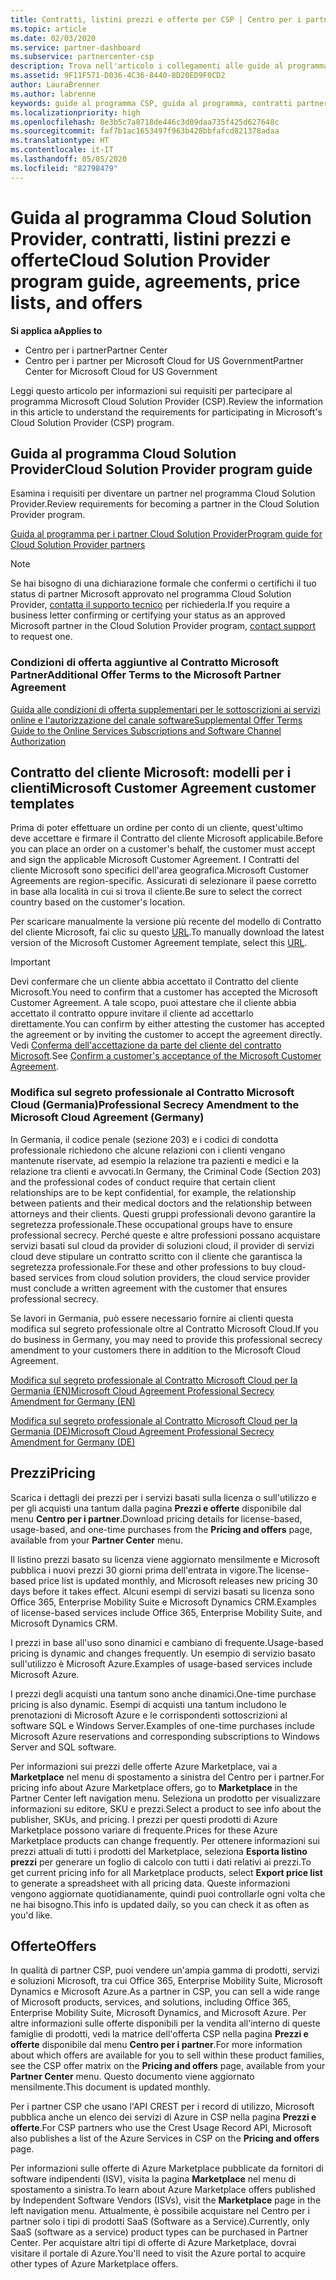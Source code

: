 ```yaml
---
title: Contratti, listini prezzi e offerte per CSP | Centro per i partner
ms.topic: article
ms.date: 02/03/2020
ms.service: partner-dashboard
ms.subservice: partnercenter-csp
description: Trova nell'articolo i collegamenti alle guide al programma Cloud Solution Provider, ai contratti per i partner, ai contratti per i clienti, ai listini prezzi e alle offerte.
ms.assetid: 9F11F571-D036-4C36-8440-8D20ED9F0CD2
author: LauraBrenner
ms.author: labrenne
keywords: guide al programma CSP, guida al programma, contratti partner, contratto cliente, listini prezzi, offerte
ms.localizationpriority: high
ms.openlocfilehash: 8e3b5c7a8718de446c3d09daa735f425d627648c
ms.sourcegitcommit: faf7b1ac1653497f963b428bbfafcd821378adaa
ms.translationtype: HT
ms.contentlocale: it-IT
ms.lasthandoff: 05/05/2020
ms.locfileid: "82798479"
---
```

# <a name="cloud-solution-provider-program-guide-agreements-price-lists-and-offers"></a><span data-ttu-id="65dd6-104">Guida al programma Cloud Solution Provider, contratti, listini prezzi e offerte</span><span class="sxs-lookup"><span data-stu-id="65dd6-104">Cloud Solution Provider program guide, agreements, price lists, and offers</span></span>

<span data-ttu-id="65dd6-105">**Si applica a**</span><span class="sxs-lookup"><span data-stu-id="65dd6-105">**Applies to**</span></span>

-  <span data-ttu-id="65dd6-106">Centro per i partner</span><span class="sxs-lookup"><span data-stu-id="65dd6-106">Partner Center</span></span>
-  <span data-ttu-id="65dd6-107">Centro per i partner per Microsoft Cloud for US Government</span><span class="sxs-lookup"><span data-stu-id="65dd6-107">Partner Center for Microsoft Cloud for US Government</span></span>


<span data-ttu-id="65dd6-108">Leggi questo articolo per informazioni sui requisiti per partecipare al programma Microsoft Cloud Solution Provider (CSP).</span><span class="sxs-lookup"><span data-stu-id="65dd6-108">Review the information in this article to understand the requirements for participating in Microsoft's Cloud Solution Provider (CSP) program.</span></span>

## <a name="cloud-solution-provider-program-guide"></a><span data-ttu-id="65dd6-109">Guida al programma Cloud Solution Provider</span><span class="sxs-lookup"><span data-stu-id="65dd6-109">Cloud Solution Provider program guide</span></span>

<span data-ttu-id="65dd6-110">Esamina i requisiti per diventare un partner nel programma Cloud Solution Provider.</span><span class="sxs-lookup"><span data-stu-id="65dd6-110">Review requirements for becoming a partner in the Cloud Solution Provider program.</span></span>

[<span data-ttu-id="65dd6-111">Guida al programma per i partner Cloud Solution Provider</span><span class="sxs-lookup"><span data-stu-id="65dd6-111">Program guide for Cloud Solution Provider partners</span></span>](https://go.microsoft.com/fwlink/p/?LinkId=617100)

>[!Note]
><span data-ttu-id="65dd6-112">Se hai bisogno di una dichiarazione formale che confermi o certifichi il tuo status di partner Microsoft approvato nel programma Cloud Solution Provider, [contatta il supporto tecnico](https://partner.microsoft.com/pcv/servicerequests/create) per richiederla.</span><span class="sxs-lookup"><span data-stu-id="65dd6-112">If you require a business letter confirming or certifying your status as an approved Microsoft partner in the Cloud Solution Provider program, [contact support](https://partner.microsoft.com/pcv/servicerequests/create) to request one.</span></span>

### <a name="additional-offer-terms-to-the-microsoft-partner-agreement"></a><span data-ttu-id="65dd6-113">Condizioni di offerta aggiuntive al Contratto Microsoft Partner</span><span class="sxs-lookup"><span data-stu-id="65dd6-113">Additional Offer Terms to the Microsoft Partner Agreement</span></span>

[<span data-ttu-id="65dd6-114">Guida alle condizioni di offerta supplementari per le sottoscrizioni ai servizi online e l'autorizzazione del canale software</span><span class="sxs-lookup"><span data-stu-id="65dd6-114">Supplemental Offer Terms Guide to the Online Services Subscriptions and Software Channel Authorization</span></span>](https://query.prod.cms.rt.microsoft.com/cms/api/am/binary/RE3NOo7)

## <a name="microsoft-customer-agreement-customer-templates"></a><span data-ttu-id="65dd6-115">Contratto del cliente Microsoft: modelli per i clienti</span><span class="sxs-lookup"><span data-stu-id="65dd6-115">Microsoft Customer Agreement customer templates</span></span>

<span data-ttu-id="65dd6-116">Prima di poter effettuare un ordine per conto di un cliente, quest'ultimo deve accettare e firmare il Contratto del cliente Microsoft applicabile.</span><span class="sxs-lookup"><span data-stu-id="65dd6-116">Before you can place an order on a customer's behalf, the customer must accept and sign the applicable Microsoft Customer Agreement.</span></span> <span data-ttu-id="65dd6-117">I Contratti del cliente Microsoft sono specifici dell'area geografica.</span><span class="sxs-lookup"><span data-stu-id="65dd6-117">Microsoft Customer Agreements are region-specific.</span></span> <span data-ttu-id="65dd6-118">Assicurati di selezionare il paese corretto in base alla località in cui si trova il cliente.</span><span class="sxs-lookup"><span data-stu-id="65dd6-118">Be sure to select the correct country based on the customer's location.</span></span>

<span data-ttu-id="65dd6-119">Per scaricare manualmente la versione più recente del modello di Contratto del cliente Microsoft, fai clic su questo [URL](https://aka.ms/customeragreement).</span><span class="sxs-lookup"><span data-stu-id="65dd6-119">To manually download the latest version of the Microsoft Customer Agreement template, select this [URL](https://aka.ms/customeragreement).</span></span>

>[!IMPORTANT]
><span data-ttu-id="65dd6-120">Devi confermare che un cliente abbia accettato il Contratto del cliente Microsoft.</span><span class="sxs-lookup"><span data-stu-id="65dd6-120">You need to confirm that a customer has accepted the Microsoft Customer Agreement.</span></span> <span data-ttu-id="65dd6-121">A tale scopo, puoi attestare che il cliente abbia accettato il contratto oppure invitare il cliente ad accettarlo direttamente.</span><span class="sxs-lookup"><span data-stu-id="65dd6-121">You can confirm by either attesting the customer has accepted the agreement or by inviting the customer to accept the agreement directly.</span></span> <span data-ttu-id="65dd6-122">Vedi [Conferma dell'accettazione da parte del cliente del contratto Microsoft](confirm-customer-agreement.md).</span><span class="sxs-lookup"><span data-stu-id="65dd6-122">See [Confirm a customer's acceptance of the Microsoft Customer Agreement](confirm-customer-agreement.md).</span></span>

### <a name="professional-secrecy-amendment-to-the-microsoft-cloud-agreement-germany"></a><span data-ttu-id="65dd6-123">Modifica sul segreto professionale al Contratto Microsoft Cloud (Germania)</span><span class="sxs-lookup"><span data-stu-id="65dd6-123">Professional Secrecy Amendment to the Microsoft Cloud Agreement (Germany)</span></span>

<span data-ttu-id="65dd6-124">In Germania, il codice penale (sezione 203) e i codici di condotta professionale richiedono che alcune relazioni con i clienti vengano mantenute riservate, ad esempio la relazione tra pazienti e medici e la relazione tra clienti e avvocati.</span><span class="sxs-lookup"><span data-stu-id="65dd6-124">In Germany, the Criminal Code (Section 203) and the professional codes of conduct require that certain client relationships are to be kept confidential, for example, the relationship between patients and their medical doctors and the relationship between attorneys and their clients.</span></span> <span data-ttu-id="65dd6-125">Questi gruppi professionali devono garantire la segretezza professionale.</span><span class="sxs-lookup"><span data-stu-id="65dd6-125">These occupational groups have to ensure professional secrecy.</span></span> <span data-ttu-id="65dd6-126">Perché queste e altre professioni possano acquistare servizi basati sul cloud da provider di soluzioni cloud, il provider di servizi cloud deve stipulare un contratto scritto con il cliente che garantisca la segretezza professionale.</span><span class="sxs-lookup"><span data-stu-id="65dd6-126">For these and other professions to buy cloud-based services from cloud solution providers, the cloud service provider must conclude a written agreement with the customer that ensures professional secrecy.</span></span>

<span data-ttu-id="65dd6-127">Se lavori in Germania, può essere necessario fornire ai clienti questa modifica sul segreto professionale oltre al Contratto Microsoft Cloud.</span><span class="sxs-lookup"><span data-stu-id="65dd6-127">If you do business in Germany, you may need to provide this professional secrecy amendment to your customers there in addition to the Microsoft Cloud Agreement.</span></span>

[<span data-ttu-id="65dd6-128">Modifica sul segreto professionale al Contratto Microsoft Cloud per la Germania (EN)</span><span class="sxs-lookup"><span data-stu-id="65dd6-128">Microsoft Cloud Agreement Professional Secrecy Amendment for Germany (EN)</span></span>](https://go.microsoft.com/fwlink/?linkid=2030827&clcid=0x409)

[<span data-ttu-id="65dd6-129">Modifica sul segreto professionale al Contratto Microsoft Cloud per la Germania (DE)</span><span class="sxs-lookup"><span data-stu-id="65dd6-129">Microsoft Cloud Agreement Professional Secrecy Amendment for Germany (DE)</span></span>](https://go.microsoft.com/fwlink/?linkid=2030827&clcid=0x407)

## <a name="pricing"></a><span data-ttu-id="65dd6-130">Prezzi</span><span class="sxs-lookup"><span data-stu-id="65dd6-130">Pricing</span></span>

<span data-ttu-id="65dd6-131">Scarica i dettagli dei prezzi per i servizi basati sulla licenza o sull'utilizzo e per gli acquisti una tantum dalla pagina **Prezzi e offerte** disponibile dal menu **Centro per i partner**.</span><span class="sxs-lookup"><span data-stu-id="65dd6-131">Download pricing details for license-based, usage-based, and one-time purchases from the **Pricing and offers** page, available from your **Partner Center** menu.</span></span>

<span data-ttu-id="65dd6-132">Il listino prezzi basato su licenza viene aggiornato mensilmente e Microsoft pubblica i nuovi prezzi 30 giorni prima dell'entrata in vigore.</span><span class="sxs-lookup"><span data-stu-id="65dd6-132">The license-based price list is updated monthly, and Microsoft releases new pricing 30 days before it takes effect.</span></span> <span data-ttu-id="65dd6-133">Alcuni esempi di servizi basati su licenza sono Office 365, Enterprise Mobility Suite e Microsoft Dynamics CRM.</span><span class="sxs-lookup"><span data-stu-id="65dd6-133">Examples of license-based services include Office 365, Enterprise Mobility Suite, and Microsoft Dynamics CRM.</span></span> 

<span data-ttu-id="65dd6-134">I prezzi in base all'uso sono dinamici e cambiano di frequente.</span><span class="sxs-lookup"><span data-stu-id="65dd6-134">Usage-based pricing is dynamic and changes frequently.</span></span> <span data-ttu-id="65dd6-135">Un esempio di servizio basato sull'utilizzo è Microsoft Azure.</span><span class="sxs-lookup"><span data-stu-id="65dd6-135">Examples of usage-based services include Microsoft Azure.</span></span>

<span data-ttu-id="65dd6-136">I prezzi degli acquisti una tantum sono anche dinamici.</span><span class="sxs-lookup"><span data-stu-id="65dd6-136">One-time purchase pricing is also dynamic.</span></span> <span data-ttu-id="65dd6-137">Esempi di acquisti una tantum includono le prenotazioni di Microsoft Azure e le corrispondenti sottoscrizioni al software SQL e Windows Server.</span><span class="sxs-lookup"><span data-stu-id="65dd6-137">Examples of one-time purchases include Microsoft Azure reservations and corresponding subscriptions to Windows Server and SQL software.</span></span>

<span data-ttu-id="65dd6-138">Per informazioni sui prezzi delle offerte Azure Marketplace, vai a **Marketplace** nel menu di spostamento a sinistra del Centro per i partner.</span><span class="sxs-lookup"><span data-stu-id="65dd6-138">For pricing info about Azure Marketplace offers, go to **Marketplace** in the Partner Center left navigation menu.</span></span> <span data-ttu-id="65dd6-139">Seleziona un prodotto per visualizzare informazioni su editore, SKU e prezzi.</span><span class="sxs-lookup"><span data-stu-id="65dd6-139">Select a product to see info about the publisher, SKUs, and pricing.</span></span> <span data-ttu-id="65dd6-140">I prezzi per questi prodotti di Azure Marketplace possono variare di frequente.</span><span class="sxs-lookup"><span data-stu-id="65dd6-140">Prices for these Azure Marketplace products can change frequently.</span></span> <span data-ttu-id="65dd6-141">Per ottenere informazioni sui prezzi attuali di tutti i prodotti del Marketplace, seleziona **Esporta listino prezzi** per generare un foglio di calcolo con tutti i dati relativi ai prezzi.</span><span class="sxs-lookup"><span data-stu-id="65dd6-141">To get current pricing info for all Marketplace products, select **Export price list** to generate a spreadsheet with all pricing data.</span></span> <span data-ttu-id="65dd6-142">Queste informazioni vengono aggiornate quotidianamente, quindi puoi controllarle ogni volta che ne hai bisogno.</span><span class="sxs-lookup"><span data-stu-id="65dd6-142">This info is updated daily, so you can check it as often as you'd like.</span></span>

## <a name="offers"></a><span data-ttu-id="65dd6-143">Offerte</span><span class="sxs-lookup"><span data-stu-id="65dd6-143">Offers</span></span>

<span data-ttu-id="65dd6-144">In qualità di partner CSP, puoi vendere un'ampia gamma di prodotti, servizi e soluzioni Microsoft, tra cui Office 365, Enterprise Mobility Suite, Microsoft Dynamics e Microsoft Azure.</span><span class="sxs-lookup"><span data-stu-id="65dd6-144">As a partner in CSP, you can sell a wide range of Microsoft products, services, and solutions, including Office 365, Enterprise Mobility Suite, Microsoft Dynamics, and Microsoft Azure.</span></span> <span data-ttu-id="65dd6-145">Per altre informazioni sulle offerte disponibili per la vendita all'interno di queste famiglie di prodotti, vedi la matrice dell'offerta CSP nella pagina **Prezzi e offerte** disponibile dal menu **Centro per i partner**.</span><span class="sxs-lookup"><span data-stu-id="65dd6-145">For more information about which offers are available for you to sell within these product families, see the CSP offer matrix on the **Pricing and offers** page, available from your **Partner Center** menu.</span></span> <span data-ttu-id="65dd6-146">Questo documento viene aggiornato mensilmente.</span><span class="sxs-lookup"><span data-stu-id="65dd6-146">This document is updated monthly.</span></span>

<span data-ttu-id="65dd6-147">Per i partner CSP che usano l'API CREST per i record di utilizzo, Microsoft pubblica anche un elenco dei servizi di Azure in CSP nella pagina **Prezzi e offerte**.</span><span class="sxs-lookup"><span data-stu-id="65dd6-147">For CSP partners who use the Crest Usage Record API, Microsoft also publishes a list of the Azure Services in CSP on the **Pricing and offers** page.</span></span>

<span data-ttu-id="65dd6-148">Per informazioni sulle offerte di Azure Marketplace pubblicate da fornitori di software indipendenti (ISV), visita la pagina **Marketplace** nel menu di spostamento a sinistra.</span><span class="sxs-lookup"><span data-stu-id="65dd6-148">To learn about Azure Marketplace offers published by Independent Software Vendors  (ISVs), visit the **Marketplace** page in the left navigation menu.</span></span> <span data-ttu-id="65dd6-149">Attualmente, è possibile acquistare nel Centro per i partner solo i tipi di prodotti SaaS (Software as a Service).</span><span class="sxs-lookup"><span data-stu-id="65dd6-149">Currently, only SaaS (software as a service) product types can be purchased in Partner Center.</span></span> <span data-ttu-id="65dd6-150">Per acquistare altri tipi di offerte di Azure Marketplace, dovrai visitare il portale di Azure.</span><span class="sxs-lookup"><span data-stu-id="65dd6-150">You'll need to visit the Azure portal to acquire other types of Azure Marketplace offers.</span></span>
